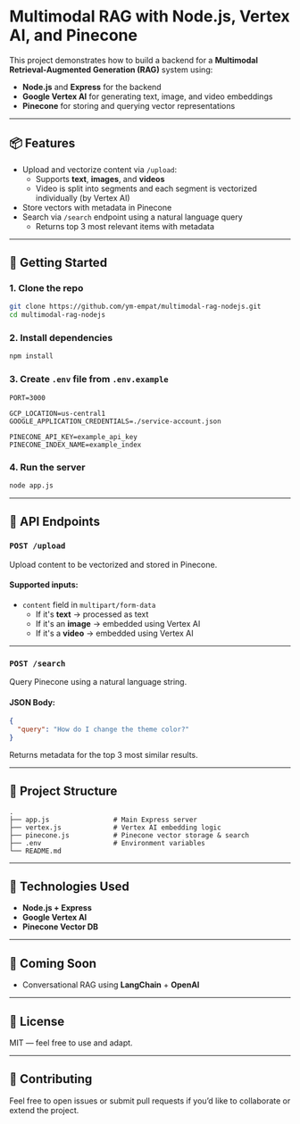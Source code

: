 # Multimodal RAG with Node.js, Vertex AI, and Pinecone

This project demonstrates how to build a backend for a **Multimodal Retrieval-Augmented Generation (RAG)** system using:

- **Node.js** and **Express** for the backend
- **Google Vertex AI** for generating text, image, and video embeddings
- **Pinecone** for storing and querying vector representations

---

## 📦 Features

- Upload and vectorize content via `/upload`:
  - Supports **text**, **images**, and **videos**
  - Video is split into segments and each segment is vectorized individually (by Vertex AI)
- Store vectors with metadata in Pinecone
- Search via `/search` endpoint using a natural language query
  - Returns top 3 most relevant items with metadata

---

## 🚀 Getting Started

### 1. Clone the repo
```bash
git clone https://github.com/ym-empat/multimodal-rag-nodejs.git
cd multimodal-rag-nodejs
```

### 2. Install dependencies
```bash
npm install
```

### 3. Create `.env` file from `.env.example`
```env
PORT=3000

GCP_LOCATION=us-central1
GOOGLE_APPLICATION_CREDENTIALS=./service-account.json

PINECONE_API_KEY=example_api_key
PINECONE_INDEX_NAME=example_index
```

### 4. Run the server
```bash
node app.js
```

---

## 🧪 API Endpoints

### `POST /upload`

Upload content to be vectorized and stored in Pinecone.

#### Supported inputs:
- `content` field in `multipart/form-data`
  - If it's **text** → processed as text
  - If it's an **image** → embedded using Vertex AI
  - If it's a **video** → embedded using Vertex AI

---

### `POST /search`

Query Pinecone using a natural language string.

#### JSON Body:
```json
{
  "query": "How do I change the theme color?"
}
```

Returns metadata for the top 3 most similar results.

---

## 📁 Project Structure

```
.
├── app.js                # Main Express server
├── vertex.js             # Vertex AI embedding logic
├── pinecone.js           # Pinecone vector storage & search
├── .env                  # Environment variables
└── README.md
```

---

## 🧠 Technologies Used

- **Node.js + Express**
- **Google Vertex AI**
- **Pinecone Vector DB**

---

## 📌 Coming Soon

- Conversational RAG using **LangChain** + **OpenAI**

---

## 📄 License

MIT — feel free to use and adapt.

---

## 🤝 Contributing

Feel free to open issues or submit pull requests if you’d like to collaborate or extend the project.